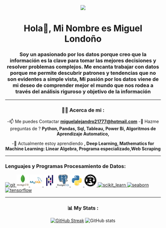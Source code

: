 
<div id="header" align="center">
    <img src="https://media.giphy.com/media/QZkpIdieotn3i/giphy.gif" width="200" />

<h1 align="center">Hola👋, Mi Nombre es Miguel Londoño</h1>
<h3 align="center">Soy un apasionado por los datos porque creo que la información es la clave para tomar las mejores decisiones y resolver problemas complejos. Me encanta trabajar con datos porque me permite descubrir patrones y tendencias que no son evidentes a simple vista, Mi pasión por los datos viene de mi deseo de comprender mejor el mundo que nos rodea a través del análisis riguroso y objetivo de la información</h3>

---   
### 👨‍💻 Acerca de mi :

-📫 Me puedes Contactar **miguelalejandro21777@hotmail.com**   -💬 Hazme preguntas de ? **Python, Pandas, Sql, Tableau, Power Bi, Algoritmos de Aprendizaje Automatico,**

-🌱 Actualmente estoy aprendiendo **, Deep Learning, Mathematics for Machine Learning: Linear Algebra,
    Programa especializado,Web Scraping**

---   

<h3 align="left">Lenguajes y Programas Procesamiento de Datos:</h3>
<p align="left"> <a href="https://git-scm.com/" target="_blank" rel="noreferrer"> <img src="https://www.vectorlogo.zone/logos/git-scm/git-scm-icon.svg" alt="git" width="40" height="40"/> </a> <a href="https://www.mongodb.com/" target="_blank" rel="noreferrer"> <img src="https://raw.githubusercontent.com/devicons/devicon/master/icons/mongodb/mongodb-original-wordmark.svg" alt="mongodb" width="40" height="40"/> </a> <a href="https://www.mysql.com/" target="_blank" rel="noreferrer"> <img src="https://raw.githubusercontent.com/devicons/devicon/master/icons/mysql/mysql-original-wordmark.svg" alt="mysql" width="40" height="40"/> </a> <a href="https://pandas.pydata.org/" target="_blank" rel="noreferrer"> <img src="https://raw.githubusercontent.com/devicons/devicon/2ae2a900d2f041da66e950e4d48052658d850630/icons/pandas/pandas-original.svg" alt="pandas" width="40" height="40"/> </a> <a href="https://www.postgresql.org" target="_blank" rel="noreferrer"> <img src="https://raw.githubusercontent.com/devicons/devicon/master/icons/postgresql/postgresql-original-wordmark.svg" alt="postgresql" width="40" height="40"/> </a> <a href="https://www.python.org" target="_blank" rel="noreferrer"> <img src="https://raw.githubusercontent.com/devicons/devicon/master/icons/python/python-original.svg" alt="python" width="40" height="40"/> </a> <a href="https://www.rust-lang.org" target="_blank" rel="noreferrer"> <img src="https://raw.githubusercontent.com/devicons/devicon/master/icons/rust/rust-plain.svg" alt="rust" width="40" height="40"/> </a> <a href="https://scikit-learn.org/" target="_blank" rel="noreferrer"> <img src="https://upload.wikimedia.org/wikipedia/commons/0/05/Scikit_learn_logo_small.svg" alt="scikit_learn" width="40" height="40"/> </a> <a href="https://seaborn.pydata.org/" target="_blank" rel="noreferrer"> <img src="https://seaborn.pydata.org/_images/logo-mark-lightbg.svg" alt="seaborn" width="40" height="40"/> </a> <a href="https://www.tensorflow.org" target="_blank" rel="noreferrer"> <img src="https://www.vectorlogo.zone/logos/tensorflow/tensorflow-icon.svg" alt="tensorflow" width="40" height="40"/> </a> </p>

---    
    
### 📊 My Stats :
[![GitHub Streak](http://github-readme-streak-stats.herokuapp.com?user=MiguelData&theme=dark)](https://git.io/streak-stats)
![GitHub stats](https://github-readme-stats.vercel.app/api?username=MiguelData&show_icons=true&theme=radical)
    
    
    
